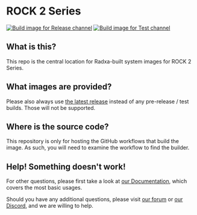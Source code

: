 # ROCK 2 Series
[![Build image for Release channel](https://github.com/radxa-build/rock-2/actions/workflows/build.yaml/badge.svg)](https://github.com/radxa-build/rock-2/actions/workflows/build.yaml) [![Build image for Test channel](https://github.com/radxa-build/rock-2/actions/workflows/test.yaml/badge.svg)](https://github.com/radxa-build/rock-2/actions/workflows/test.yaml)

## What is this?

This repo is the central location for Radxa-built system images for ROCK 2 Series.

## What images are provided?

Please also always use [the latest release](https://github.com/radxa-build/rock-2/releases/latest) instead of any pre-release / test builds. Those will not be supported.

## Where is the source code?

This repository is only for hosting the GitHub workflows that build the image. As such, you will need to examine the workflow to find the builder.

## Help! Something doesn't work!

For other questions, please first take a look at [our Documentation](https://docs.radxa.com), which covers the most basic usages.

Should you have any additional questions, please visit [our forum](https://forum.radxa.com/) or [our Discord](https://rock.sh/go), and we are willing to help.
